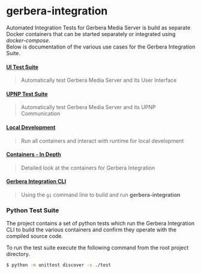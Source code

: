 # gerbera-integration
Automated Integration Tests for Gerbera Media Server is build as separate Docker containers that can be started
separately or integrated using _docker-compose_.  
Below is documentation of the various use cases for the Gerbera Integration Suite.

#### [UI Test Suite](ui.md)  
> Automatically test Gerbera Media Server and its User Interface

#### [UPNP Test Suite](upnp.md)  
> Automatically test Gerbera Media Server and its UPNP Communication

#### [Local Development](dev.md)  
> Run all containers and interact with runtime for local development
  
#### [Containers - In Depth](containers.md)  
> Detailed look at the containers for Gerbera Integration

#### [Gerbera Integration CLI](cli.md)
> Using the `gi` command line to build and run **gerbera-integration**

### Python Test Suite
The project contains a set of python tests which run the Gerbera Integration CLI to build the 
various containers and confirm they operate with the compiled source code.

To run the test suite execute the following command from the root project directory.

```bash
$ python -m unittest discover -s ./test
```

